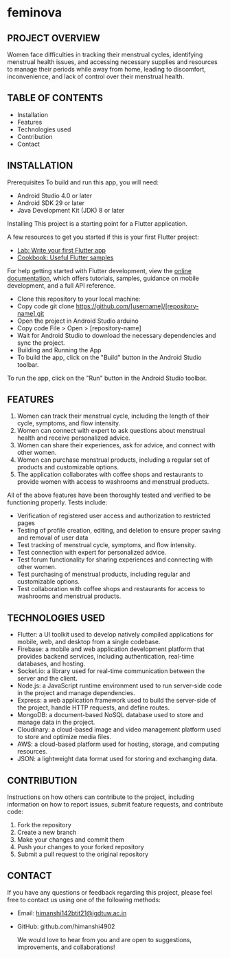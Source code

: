 # feminova

## PROJECT OVERVIEW
Women face difficulties in tracking their menstrual cycles, identifying menstrual health issues, and accessing necessary supplies and resources to manage their periods while away from home, leading to discomfort, inconvenience, and lack of control over their menstrual health.

## TABLE OF CONTENTS
- Installation
- Features
- Technologies used
- Contribution
- Contact

## INSTALLATION
Prerequisites
To build and run this app, you will need:
- Android Studio 4.0 or later
- Android SDK 29 or later
- Java Development Kit (JDK) 8 or later

Installing
This project is a starting point for a Flutter application.

A few resources to get you started if this is your first Flutter project:

- [Lab: Write your first Flutter app](https://docs.flutter.dev/get-started/codelab)
- [Cookbook: Useful Flutter samples](https://docs.flutter.dev/cookbook)

For help getting started with Flutter development, view the
[online documentation](https://docs.flutter.dev/), which offers tutorials,
samples, guidance on mobile development, and a full API reference.
- Clone this repository to your local machine:
- Copy code
git clone https://github.com/[username]/[repository-name].git
- Open the project in Android Studio arduino
- Copy code  File > Open > [repository-name]
- Wait for Android Studio to download the necessary dependencies and sync the project.
- Building and Running the App
- To build the app, click on the "Build" button in the Android Studio toolbar.

To run the app, click on the "Run" button in the Android Studio toolbar.


## FEATURES
1. Women can track their menstrual cycle, including the length of their cycle, symptoms, and flow intensity.
2. Women can connect with expert to ask questions about menstrual health and receive personalized advice.
3. Women can share their experiences, ask for advice, and connect with other women.
4. Women can purchase menstrual products, including a regular set of products and customizable options.
5. The application collaborates with coffee shops and restaurants to provide women with access to washrooms and menstrual products.


All of the above features have been thoroughly tested and verified to be functioning properly. Tests include:
- Verification of registered user access and authorization to restricted pages
- Testing of profile creation, editing, and deletion to ensure proper saving and removal of user data
- Test tracking of menstrual cycle, symptoms, and flow intensity.
- Test connection with expert for personalized advice.
- Test forum functionality for sharing experiences and connecting with other women.
- Test purchasing of menstrual products, including regular and customizable options.
- Test collaboration with coffee shops and restaurants for access to washrooms and menstrual products.

## TECHNOLOGIES USED
- Flutter: a UI toolkit used to develop natively compiled applications for mobile, web, and desktop from a single codebase.
- Firebase: a mobile and web application development platform that provides backend services, including authentication, real-time databases, and hosting.
- Socket.io: a library used for real-time communication between the server and the client.
- Node.js: a JavaScript runtime environment used to run server-side code in the project and manage dependencies.
- Express: a web application framework used to build the server-side of the project, handle HTTP requests, and define routes.
- MongoDB: a document-based NoSQL database used to store and manage data in the project.
- Cloudinary: a cloud-based image and video management platform used to store and optimize media files.
- AWS: a cloud-based platform used for hosting, storage, and computing resources.
- JSON: a lightweight data format used for storing and exchanging data.

## CONTRIBUTION

Instructions on how others can contribute to the project, including information on how to report issues, submit feature requests, and contribute code:
1. Fork the repository
2. Create a new branch
3. Make your changes and commit them
4. Push your changes to your forked repository
5. Submit a pull request to the original repository

## CONTACT
If you have any questions or feedback regarding this project, please feel free to contact us using one of the following methods:
- Email: himanshi142btit21@igdtuw.ac.in
- GitHub: github.com/himanshi4902

  We would love to hear from you and are open to suggestions, improvements, and collaborations!
